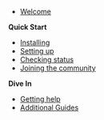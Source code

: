 - [Welcome](main.md)

**Quick Start**
- [Installing](guide/install.md)
- [Setting up](guide/setup.md)
- [Checking status](guide/status.md)
- [Joining the community](comm.md)

**Dive In**
- [Getting help](help.md)
- [Additional Guides](more.md)
